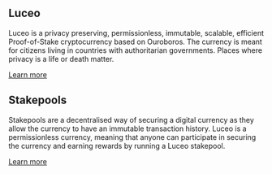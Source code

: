 <section id="solutions">
    <div class="container">
        <div class="row">
            <div class="col-md-offset-1 col-md-4 col-xs-offset-2 col-xs-8">
                <div class="text-center">
                    <h2 class="text_blue fractal_blue">Luceo</h2>
                    <p>
                        Luceo is a privacy preserving, permissionless, immutable, scalable, efficient Proof-of-Stake cryptocurrency based on Ouroboros. The currency is meant for citizens living in countries with authoritarian governments. Places where privacy is a life or death matter.
                    </p>
                    <a class="" href="/luceo/">Learn more</a>
                </div>
            </div>
            <div class="col-md-offset-2 col-md-4 col-xs-offset-2 col-xs-8">
                <div class="text-center">
                    <h2 class="text_blue fractal_blue">Stakepools</h2>
                    <p>
                        Stakepools are a decentralised way of securing a digital currency as they allow the currency to have an immutable transaction history. Luceo is a permissionless currency, meaning that anyone can participate in securing the currency and earning rewards by running a Luceo stakepool.
                    </p>
                    <a class="" href="/stake-pool/">Learn more</a>
                </div>
            </div>
        </div>
    </div>
</section>
